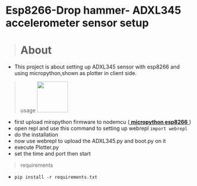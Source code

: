 # Esp8266-Drop hammer- ADXL345 accelerometer sensor setup

> # About
- This project is about setting up ADXL345 sensor with esp8266 and using micropython,shown as plotter in client side.
>  usage  <img src="https://upload.wikimedia.org/wikipedia/commons/thumb/4/4e/Micropython-logo.svg/2000px-Micropython-logo.svg.png" width="83"/></p>
- first upload miropython firmware to nodemcu (<a href = "https://docs.micropython.org/en/latest/esp8266/esp8266/tutorial/repl.html" target = "_blank"> **micropython esp8266** </a>)
- open repl and use this command to setting up webrepl `import webrepl`
- do the installation
- now use webrepl to upload the ADXL345.py and boot.py on it
- execute Plotter.py 
- set the time and port then  start 
> requirements 
- `pip install -r requirements.txt`


